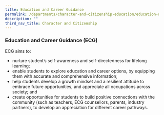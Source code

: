 ```yaml
---
title: Education and Career Guidance
permalink: /departments/character-and-citizenship-education/education-and-career-guidance/
description: ""
third_nav_title: Character and Citizenship
---
```

### Education and Career Guidance (ECG)

ECG aims to:  
* nurture student’s self-awareness and self-directedness for lifelong learning;
* enable students to explore education and career options, by equipping them with accurate and comprehensive information;
* help students develop a growth mindset and a resilient attitude to embrace future opportunities, and appreciate all occupations across society; and
* create opportunities for students to build positive connections with the community (such as teachers, ECG counsellors, parents, industry partners), to develop an appreciation for different career pathways.